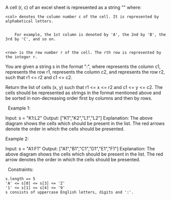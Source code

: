 A cell (r, c) of an excel sheet is represented as a string "<col><row>" where:


	<col> denotes the column number c of the cell. It is represented by alphabetical letters.

	
		For example, the 1st column is denoted by 'A', the 2nd by 'B', the 3rd by 'C', and so on.
	
	
	<row> is the row number r of the cell. The rth row is represented by the integer r.


You are given a string s in the format "<col1><row1>:<col2><row2>", where <col1> represents the column c1, <row1> represents the row r1, <col2> represents the column c2, and <row2> represents the row r2, such that r1 <= r2 and c1 <= c2.

Return the list of cells (x, y) such that r1 <= x <= r2 and c1 <= y <= c2. The cells should be represented as strings in the format mentioned above and be sorted in non-decreasing order first by columns and then by rows.

 
Example 1:

Input: s = "K1:L2"
Output: ["K1","K2","L1","L2"]
Explanation:
The above diagram shows the cells which should be present in the list.
The red arrows denote the order in which the cells should be presented.


Example 2:

Input: s = "A1:F1"
Output: ["A1","B1","C1","D1","E1","F1"]
Explanation:
The above diagram shows the cells which should be present in the list.
The red arrow denotes the order in which the cells should be presented.


 
Constraints:


	s.length == 5
	'A' <= s[0] <= s[3] <= 'Z'
	'1' <= s[1] <= s[4] <= '9'
	s consists of uppercase English letters, digits and ':'.

